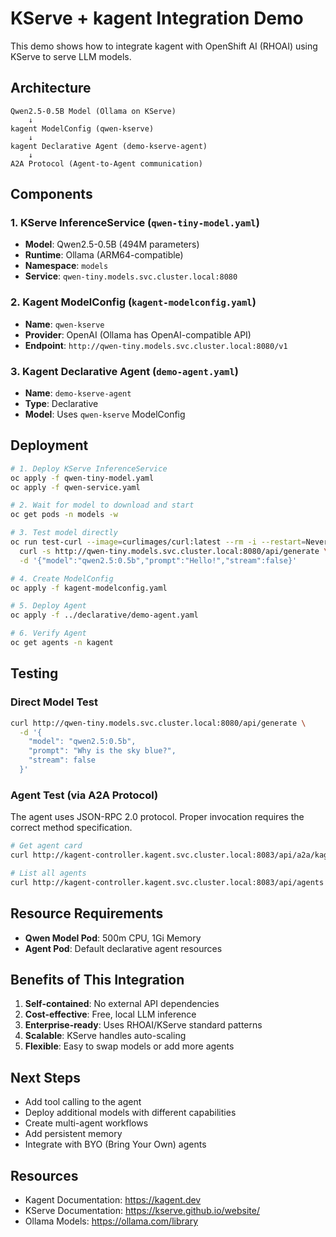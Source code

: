 # KServe + kagent Integration Demo

This demo shows how to integrate kagent with OpenShift AI (RHOAI) using KServe to serve LLM models.

## Architecture

```
Qwen2.5-0.5B Model (Ollama on KServe)
    ↓
kagent ModelConfig (qwen-kserve)
    ↓
kagent Declarative Agent (demo-kserve-agent)
    ↓
A2A Protocol (Agent-to-Agent communication)
```

## Components

### 1. KServe InferenceService (`qwen-tiny-model.yaml`)
- **Model**: Qwen2.5-0.5B (494M parameters)
- **Runtime**: Ollama (ARM64-compatible)
- **Namespace**: `models`
- **Service**: `qwen-tiny.models.svc.cluster.local:8080`

### 2. Kagent ModelConfig (`kagent-modelconfig.yaml`)
- **Name**: `qwen-kserve`
- **Provider**: OpenAI (Ollama has OpenAI-compatible API)
- **Endpoint**: `http://qwen-tiny.models.svc.cluster.local:8080/v1`

### 3. Kagent Declarative Agent (`demo-agent.yaml`)
- **Name**: `demo-kserve-agent`
- **Type**: Declarative
- **Model**: Uses `qwen-kserve` ModelConfig

## Deployment

```bash
# 1. Deploy KServe InferenceService
oc apply -f qwen-tiny-model.yaml
oc apply -f qwen-service.yaml

# 2. Wait for model to download and start
oc get pods -n models -w

# 3. Test model directly
oc run test-curl --image=curlimages/curl:latest --rm -i --restart=Never -- \
  curl -s http://qwen-tiny.models.svc.cluster.local:8080/api/generate \
  -d '{"model":"qwen2.5:0.5b","prompt":"Hello!","stream":false}'

# 4. Create ModelConfig
oc apply -f kagent-modelconfig.yaml

# 5. Deploy Agent
oc apply -f ../declarative/demo-agent.yaml

# 6. Verify Agent
oc get agents -n kagent
```

## Testing

### Direct Model Test
```bash
curl http://qwen-tiny.models.svc.cluster.local:8080/api/generate \
  -d '{
    "model": "qwen2.5:0.5b",
    "prompt": "Why is the sky blue?",
    "stream": false
  }'
```

### Agent Test (via A2A Protocol)
The agent uses JSON-RPC 2.0 protocol. Proper invocation requires the correct method specification.

```bash
# Get agent card
curl http://kagent-controller.kagent.svc.cluster.local:8083/api/a2a/kagent/demo-kserve-agent/.well-known/agent.json

# List all agents
curl http://kagent-controller.kagent.svc.cluster.local:8083/api/agents
```

## Resource Requirements

- **Qwen Model Pod**: 500m CPU, 1Gi Memory
- **Agent Pod**: Default declarative agent resources

## Benefits of This Integration

1. **Self-contained**: No external API dependencies
2. **Cost-effective**: Free, local LLM inference
3. **Enterprise-ready**: Uses RHOAI/KServe standard patterns
4. **Scalable**: KServe handles auto-scaling
5. **Flexible**: Easy to swap models or add more agents

## Next Steps

- Add tool calling to the agent
- Deploy additional models with different capabilities
- Create multi-agent workflows
- Add persistent memory
- Integrate with BYO (Bring Your Own) agents

## Resources

- Kagent Documentation: https://kagent.dev
- KServe Documentation: https://kserve.github.io/website/
- Ollama Models: https://ollama.com/library
